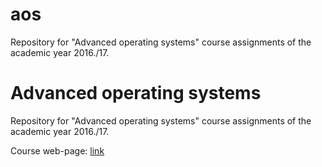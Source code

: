 # aos
Repository for "Advanced operating systems" course assignments of the academic year 2016./17. 

# Advanced operating systems
Repository for "Advanced operating systems" course assignments of the academic year 2016./17.

Course web-page: [link](https://www.fer.unizg.hr/en/course/aos)

